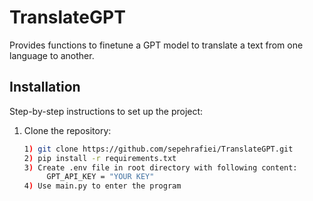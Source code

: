 # TranslateGPT

Provides functions to finetune a GPT model to translate a text from one language to another.



## Installation
Step-by-step instructions to set up the project:

1. Clone the repository:
   ```bash
   1) git clone https://github.com/sepehrafiei/TranslateGPT.git
   2) pip install -r requirements.txt
   3) Create .env file in root directory with following content:
        GPT_API_KEY = "YOUR KEY"
   4) Use main.py to enter the program
   